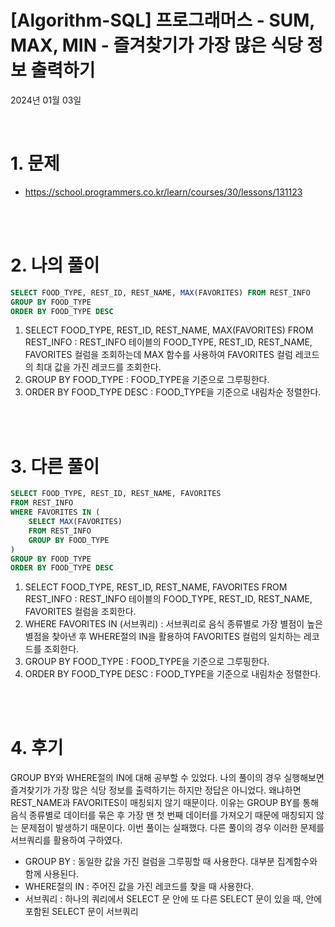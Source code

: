 # [Algorithm-SQL] 프로그래머스 - SUM, MAX, MIN - 즐겨찾기가 가장 많은 식당 정보 출력하기

2024년 01월 03일

<br>

# 1. 문제

- https://school.programmers.co.kr/learn/courses/30/lessons/131123

<br>
<br>

# 2. 나의 풀이

```sql
SELECT FOOD_TYPE, REST_ID, REST_NAME, MAX(FAVORITES) FROM REST_INFO
GROUP BY FOOD_TYPE
ORDER BY FOOD_TYPE DESC
```

1. SELECT FOOD_TYPE, REST_ID, REST_NAME, MAX(FAVORITES) FROM REST_INFO : REST_INFO 테이블의 FOOD_TYPE, REST_ID, REST_NAME, FAVORITES 컬럼을 조회하는데 MAX 함수를 사용하여 FAVORITES 컬럼 레코드의 최대 값을 가진 레코드를 조회한다.
2. GROUP BY FOOD_TYPE : FOOD_TYPE을 기준으로 그루핑한다.
3. ORDER BY FOOD_TYPE DESC : FOOD_TYPE을 기준으로 내림차순 정렬한다.

<br>
<br>

# 3. 다른 풀이

```sql
SELECT FOOD_TYPE, REST_ID, REST_NAME, FAVORITES
FROM REST_INFO
WHERE FAVORITES IN (
    SELECT MAX(FAVORITES)
    FROM REST_INFO
    GROUP BY FOOD_TYPE
)
GROUP BY FOOD_TYPE
ORDER BY FOOD_TYPE DESC
```

1. SELECT FOOD_TYPE, REST_ID, REST_NAME, FAVORITES FROM REST_INFO : REST_INFO 테이블의 FOOD_TYPE, REST_ID, REST_NAME, FAVORITES 컬럼을 조회한다.
2. WHERE FAVORITES IN (서브쿼리) : 서브쿼리로 음식 종류별로 가장 별점이 높은 별점을 찾아낸 후 WHERE절의 IN을 활용하여 FAVORITES 컬럼의 일치하는 레코드를 조회한다.
3. GROUP BY FOOD_TYPE : FOOD_TYPE을 기준으로 그루핑한다.
4. ORDER BY FOOD_TYPE DESC : FOOD_TYPE을 기준으로 내림차순 정렬한다.

<br>
<br>

# 4. 후기

GROUP BY와 WHERE절의 IN에 대해 공부할 수 있었다. 나의 풀이의 경우 실행해보면 즐겨찾기가 가장 많은 식당 정보를 출력하기는 하지만 정답은 아니었다. 왜냐하면 REST_NAME과 FAVORITES이 매칭되지 않기 때문이다. 이유는 GROUP BY를 통해 음식 종류별로 데이터를 묶은 후 가장 맨 첫 번째 데이터를 가져오기 때문에 매칭되지 않는 문제점이 발생하기 때문이다. 이번 풀이는 실패했다. 다른 풀이의 경우 이러한 문제를 서브쿼리를 활용하여 구하였다.

- GROUP BY : 동일한 값을 가진 컬럼을 그루핑할 때 사용한다. 대부분 집계함수와 함께 사용된다.
- WHERE절의 IN : 주어진 값을 가진 레코드를 찾을 때 사용한다.
- 서브쿼리 : 하나의 쿼리에서 SELECT 문 안에 또 다른 SELECT 문이 있을 때, 안에 포함된 SELECT 문이 서브쿼리

<br>
